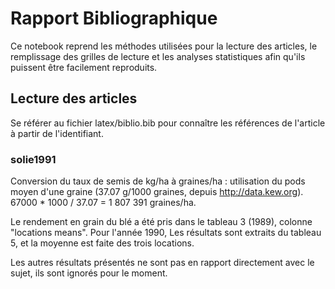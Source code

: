 Rapport Bibliographique
=======================

Ce notebook reprend les méthodes utilisées pour la lecture des articles, le
remplissage des grilles de lecture et les analyses statistiques afin qu'ils
puissent être facilement reproduits.


Lecture des articles
--------------------

Se référer au fichier latex/biblio.bib pour connaître les références de
l'article à partir de l'identifiant.

### solie1991

Conversion du taux de semis de kg/ha à graines/ha : utilisation du pods moyen
d'une graine (37.07 g/1000 graines, depuis http://data.kew.org).
67000 * 1000 / 37.07 = 1 807 391 graines/ha.

Le rendement en grain du blé a été pris dans le tableau 3 (1989), colonne
"locations means".
Pour l'année 1990, Les résultats sont extraits du tableau 5, et la moyenne est
faite des trois locations.

Les autres résultats présentés ne sont pas en rapport directement avec le
sujet, ils sont ignorés pour le moment.
